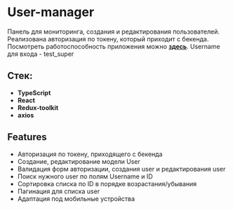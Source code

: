 # User-manager

Панель для мониторинга, создания и редактирования пользователей. Реализована авторизация по токену, который приходит с бекенда.
Посмотреть работоспособность приложения можно __[здесь](https://test-user-list.vercel.app/)__. Username для входа - test_super

## Стек:
- __TypeScript__
- __React__
- __Redux-toolkit__
- __axios__

## Features
- Авторизация по токену, приходящего с бекенда
- Создание, редактирование модели User
- Валидация форм авторизации, создания user и редактирования user
- Поиск нужного user по полям Username и ID
- Сортировка списка по ID в порядке возрастания/убывания
- Пагинация для списка user
- Адаптация под мобильные устройства 
